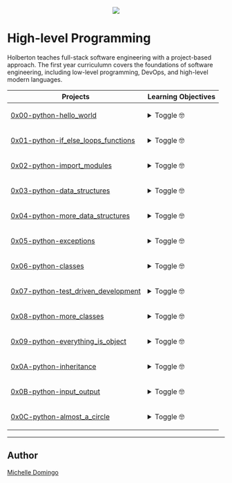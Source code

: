 <p align="center">
  <img src="https://rails-assets.holbertonschool.com/assets/logos/holberton-school-logo-1-b00731b51b0bc1dffd6e1f4cbd0be58ab72d6cc9975a4e1957d8b6f3f4850936.png">
</p>

# High-level Programming
Holberton teaches full-stack software engineering with a project-based approach. The first year curriculumn covers the foundations of software engineering, including low-level programming, DevOps, and high-level modern languages.

| Projects | Learning Objectives |
| --- | --- |
| [0x00-python-hello_world](./0x00-python-hello_world) | <p><details><summary>Toggle 🤓</summary>Learning Objectives</details> </p> |
| [0x01-python-if_else_loops_functions](./0x01-python-if_else_loops_functions) | <p><details><summary>Toggle 🤓</summary>Learning Objectives</details> </p> |
| [0x02-python-import_modules](./0x02-python-import_modules) | <p><details><summary>Toggle 🤓</summary>Learning Objectives</details> </p> |
| [0x03-python-data_structures](./0x03-python-data_structures) | <p><details><summary>Toggle 🤓</summary>Learning Objectives</details> </p> |
| [0x04-python-more_data_structures](./0x04-python-more_data_structures) | <p><details><summary>Toggle 🤓</summary>Learning Objectives</details> </p> |
| [0x05-python-exceptions](./0x05-python-exceptions) | <p><details><summary>Toggle 🤓</summary>Learning Objectives</details> </p> |
| [0x06-python-classes](./0x06-python-classes) | <p><details><summary>Toggle 🤓</summary>Learning Objectives</details> </p> |
| [0x07-python-test_driven_development](./0x07-python-test_driven_development) | <p><details><summary>Toggle 🤓</summary>Learning Objectives</details> </p> |
| [0x08-python-more_classes](./0x08-python-more_classes) | <p><details><summary>Toggle 🤓</summary>Learning Objectives</details> </p> |
| [0x09-python-everything_is_object](./0x09-python-everything_is_object) | <p><details><summary>Toggle 🤓</summary>Learning Objectives</details> </p> |
| [0x0A-python-inheritance](./0x0A-python-inheritance) | <p><details><summary>Toggle 🤓</summary>Learning Objectives</details> </p> |
| [0x0B-python-input_output](./0x0B-python-input_output) | <p><details><summary>Toggle 🤓</summary>Learning Objectives</details> </p> |
| [0x0C-python-almost_a_circle](./0x0C-python-almost_a_circle) | <p><details><summary>Toggle 🤓</summary>Learning Objectives</details> </p> |

---

## Author
[Michelle Domingo](https://github.com/michedomingo)
